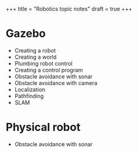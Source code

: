 +++
title = "Robotics topic notes"
draft = true
+++

# Gazebo

 - Creating a robot
 - Creating a world
 - Plumbing robot control
 - Creating a control program
 - Obstacle avoidance with sonar
 - Obstacle avoidance with camera
 - Localization
 - Pathfinding
 - SLAM

# Physical robot

 - Obstacle avoidance with sonar
